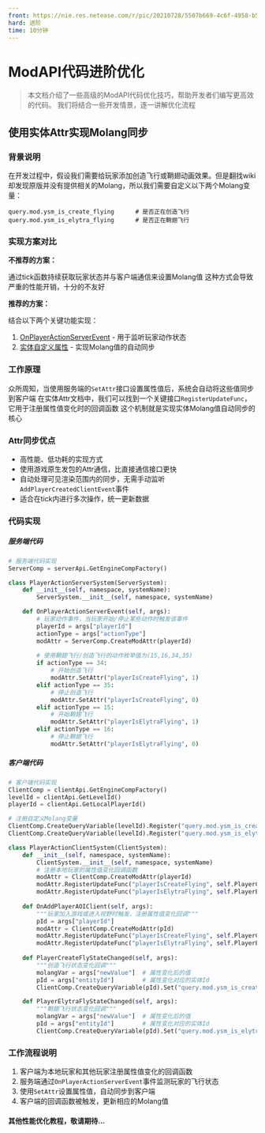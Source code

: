 ```yaml
---
front: https://nie.res.netease.com/r/pic/20210728/5507b669-4c6f-4958-b5d0-b8556ab4cfb5.png
hard: 进阶
time: 10分钟
---
```


# ModAPI代码进阶优化

> 本文档介绍了一些高级的ModAPI代码优化技巧，帮助开发者们编写更高效的代码。
> 我们将结合一些开发情景，逐一讲解优化流程

## 使用实体Attr实现Molang同步

### 背景说明

在开发过程中，假设我们需要给玩家添加创造飞行或鞘翅动画效果。但是翻找wiki却发现原版并没有提供相关的Molang，所以我们需要自定义以下两个Molang变量：

```
query.mod.ysm_is_create_flying      # 是否正在创造飞行
query.mod.ysm_is_elytra_flying      # 是否正在鞘翅飞行
```

### 实现方案对比

**不推荐的方案：**

通过tick函数持续获取玩家状态并与客户端通信来设置Molang值
这种方式会导致严重的性能开销，十分的不友好

**推荐的方案：**

结合以下两个关键功能实现：

1. [OnPlayerActionServerEvent](https://mc.163.com/dev/mcmanual/mc-dev/mcdocs/1-ModAPI-beta/事件/玩家.html#onplayeractionserverevent) - 用于监听玩家动作状态
2. [实体自定义属性](https://mc.163.com/dev/mcmanual/mc-dev/mcdocs/1-ModAPI-beta/接口/实体/索引.html?catalog=1#自定义属性) - 实现Molang值的自动同步

### 工作原理

众所周知，当使用服务端的`SetAttr`接口设置属性值后，系统会自动将这些值同步到客户端
在实体Attr文档中，我们可以找到一个关键接口`RegisterUpdateFunc`，它用于注册属性值变化时的回调函数
这个机制就是实现实体Molang值自动同步的核心

### Attr同步优点

- 高性能、低功耗的实现方式
- 使用游戏原生发包的Attr通信，比直接通信接口更快
- 自动处理可见渲染范围内的同步，无需手动监听`AddPlayerCreatedClientEvent`事件
- 适合在tick内进行多次操作，统一更新数据

### 代码实现

##### 服务端代码

```python
# 服务端代码实现
ServerComp = serverApi.GetEngineCompFactory()

class PlayerActionServerSystem(ServerSystem):
    def __init__(self, namespace, systemName):
        ServerSystem.__init__(self, namespace, systemName)

    def OnPlayerActionServerEvent(self, args):
        # 玩家动作事件，当玩家开始/停止某些动作时触发该事件
        playerId = args["playerId"]
        actionType = args["actionType"]
        modAttr = ServerComp.CreateModAttr(playerId)
        
        # 使用鞘翅飞行/创造飞行的动作枚举值为(15,16,34,35)
        if actionType == 34:
            # 开始创造飞行
            modAttr.SetAttr("playerIsCreateFlying", 1)
        elif actionType == 35:
            # 停止创造飞行
            modAttr.SetAttr("playerIsCreateFlying", 0)
        elif actionType == 15:
            # 开始鞘翅飞行
            modAttr.SetAttr("playerIsElytraFlying", 1)
        elif actionType == 16:
            # 停止鞘翅飞行
            modAttr.SetAttr("playerIsElytraFlying", 0)
```

##### 客户端代码

```python
# 客户端代码实现
ClientComp = clientApi.GetEngineCompFactory()
levelId = clientApi.GetLevelId()
playerId = clientApi.GetLocalPlayerId()

# 注册自定义Molang变量
ClientComp.CreateQueryVariable(levelId).Register("query.mod.ysm_is_create_flying", 0)
ClientComp.CreateQueryVariable(levelId).Register("query.mod.ysm_is_elytra_flying", 0)

class PlayerActionClientSystem(ClientSystem):
    def __init__(self, namespace, systemName):
        ClientSystem.__init__(self, namespace, systemName)
        # 注册本地玩家的属性值变化回调函数
        modAttr = ClientComp.CreateModAttr(playerId)
        modAttr.RegisterUpdateFunc("playerIsCreateFlying", self.PlayerCreateFlyStateChanged)
        modAttr.RegisterUpdateFunc("playerIsElytraFlying", self.PlayerElytraFlyStateChanged)
    
    def OnAddPlayerAOIClient(self, args):
        """玩家加入游戏或进入视野时触发，注册属性值变化回调"""
        pId = args["playerId"]
        modAttr = ClientComp.CreateModAttr(pId)
        modAttr.RegisterUpdateFunc("playerIsCreateFlying", self.PlayerCreateFlyStateChanged)
        modAttr.RegisterUpdateFunc("playerIsElytraFlying", self.PlayerElytraFlyStateChanged)
    
    def PlayerCreateFlyStateChanged(self, args):
        """创造飞行状态变化回调"""
        molangVar = args["newValue"]  # 属性变化后的值
        pId = args["entityId"]        # 属性变化对应的实体Id
        ClientComp.CreateQueryVariable(pId).Set("query.mod.ysm_is_create_flying", molangVar)

    def PlayerElytraFlyStateChanged(self, args):
        """鞘翅飞行状态变化回调"""
        molangVar = args["newValue"]  # 属性变化后的值
        pId = args["entityId"]        # 属性变化对应的实体Id
        ClientComp.CreateQueryVariable(pId).Set("query.mod.ysm_is_elytra_flying", molangVar)
```

### 工作流程说明

1. 客户端为本地玩家和其他玩家注册属性值变化的回调函数
2. 服务端通过`OnPlayerActionServerEvent`事件监测玩家的飞行状态
3. 使用`SetAttr`设置属性值，自动同步到客户端
4. 客户端的回调函数被触发，更新相应的Molang值

#### 其他性能优化教程，敬请期待...